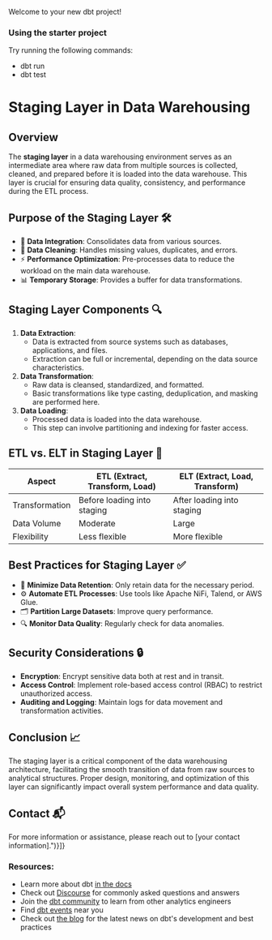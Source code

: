 Welcome to your new dbt project!

### Using the starter project

Try running the following commands:
- dbt run
- dbt test

# Staging Layer in Data Warehousing

## Overview
The **staging layer** in a data warehousing environment serves as an intermediate area where raw data from multiple sources is collected, cleaned, and prepared before it is loaded into the data warehouse. This layer is crucial for ensuring data quality, consistency, and performance during the ETL process.

## Purpose of the Staging Layer 🛠️
- 🚀 **Data Integration**: Consolidates data from various sources.
- 🧼 **Data Cleaning**: Handles missing values, duplicates, and errors.
- ⚡ **Performance Optimization**: Pre-processes data to reduce the workload on the main data warehouse.
- 📊 **Temporary Storage**: Provides a buffer for data transformations.

## Staging Layer Components 🔍
1. **Data Extraction**:
    - Data is extracted from source systems such as databases, applications, and files.
    - Extraction can be full or incremental, depending on the data source characteristics.
2. **Data Transformation**:
    - Raw data is cleansed, standardized, and formatted.
    - Basic transformations like type casting, deduplication, and masking are performed here.
3. **Data Loading**:
    - Processed data is loaded into the data warehouse.
    - This step can involve partitioning and indexing for faster access.

## ETL vs. ELT in Staging Layer 🔄
| Aspect | ETL (Extract, Transform, Load) | ELT (Extract, Load, Transform) |
|--------|-------------------------------|-------------------------------|
| Transformation | Before loading into staging | After loading into staging |
| Data Volume | Moderate | Large |
| Flexibility | Less flexible | More flexible |

## Best Practices for Staging Layer ✅
- 🛑 **Minimize Data Retention**: Only retain data for the necessary period.
- ⚙️ **Automate ETL Processes**: Use tools like Apache NiFi, Talend, or AWS Glue.
- 🗂️ **Partition Large Datasets**: Improve query performance.
- 🔍 **Monitor Data Quality**: Regularly check for data anomalies.

## Security Considerations 🔒
- **Encryption**: Encrypt sensitive data both at rest and in transit.
- **Access Control**: Implement role-based access control (RBAC) to restrict unauthorized access.
- **Auditing and Logging**: Maintain logs for data movement and transformation activities.

## Conclusion 📈
The staging layer is a critical component of the data warehousing architecture, facilitating the smooth transition of data from raw sources to analytical structures. Proper design, monitoring, and optimization of this layer can significantly impact overall system performance and data quality.

## Contact 📬
For more information or assistance, please reach out to [your contact information].")}]}
### Resources:
- Learn more about dbt [in the docs](https://docs.getdbt.com/docs/introduction)
- Check out [Discourse](https://discourse.getdbt.com/) for commonly asked questions and answers
- Join the [dbt community](https://getdbt.com/community) to learn from other analytics engineers
- Find [dbt events](https://events.getdbt.com) near you
- Check out [the blog](https://blog.getdbt.com/) for the latest news on dbt's development and best practices
